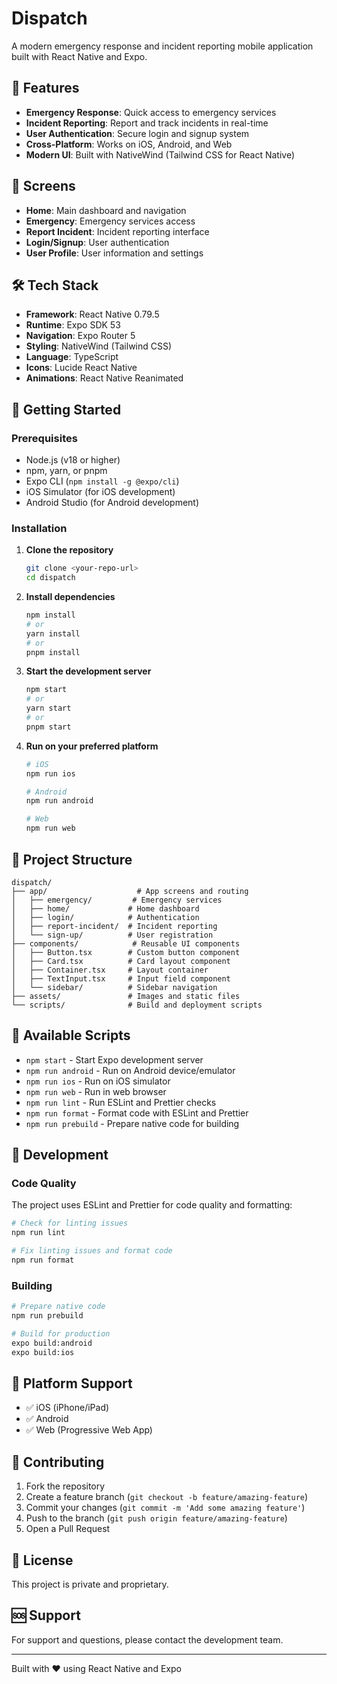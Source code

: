 # Dispatch

A modern emergency response and incident reporting mobile application built with React Native and Expo.

## 🚀 Features

- **Emergency Response**: Quick access to emergency services
- **Incident Reporting**: Report and track incidents in real-time
- **User Authentication**: Secure login and signup system
- **Cross-Platform**: Works on iOS, Android, and Web
- **Modern UI**: Built with NativeWind (Tailwind CSS for React Native)

## 📱 Screens

- **Home**: Main dashboard and navigation
- **Emergency**: Emergency services access
- **Report Incident**: Incident reporting interface
- **Login/Signup**: User authentication
- **User Profile**: User information and settings

## 🛠️ Tech Stack

- **Framework**: React Native 0.79.5
- **Runtime**: Expo SDK 53
- **Navigation**: Expo Router 5
- **Styling**: NativeWind (Tailwind CSS)
- **Language**: TypeScript
- **Icons**: Lucide React Native
- **Animations**: React Native Reanimated

## 🚀 Getting Started

### Prerequisites

- Node.js (v18 or higher)
- npm, yarn, or pnpm
- Expo CLI (`npm install -g @expo/cli`)
- iOS Simulator (for iOS development)
- Android Studio (for Android development)

### Installation

1. **Clone the repository**
   ```bash
   git clone <your-repo-url>
   cd dispatch
   ```

2. **Install dependencies**
   ```bash
   npm install
   # or
   yarn install
   # or
   pnpm install
   ```

3. **Start the development server**
   ```bash
   npm start
   # or
   yarn start
   # or
   pnpm start
   ```

4. **Run on your preferred platform**
   ```bash
   # iOS
   npm run ios
   
   # Android
   npm run android
   
   # Web
   npm run web
   ```

## 📁 Project Structure

```
dispatch/
├── app/                    # App screens and routing
│   ├── emergency/         # Emergency services
│   ├── home/             # Home dashboard
│   ├── login/            # Authentication
│   ├── report-incident/  # Incident reporting
│   └── sign-up/          # User registration
├── components/            # Reusable UI components
│   ├── Button.tsx        # Custom button component
│   ├── Card.tsx          # Card layout component
│   ├── Container.tsx     # Layout container
│   ├── TextInput.tsx     # Input field component
│   └── sidebar/          # Sidebar navigation
├── assets/               # Images and static files
└── scripts/              # Build and deployment scripts
```

## 🎨 Available Scripts

- `npm start` - Start Expo development server
- `npm run android` - Run on Android device/emulator
- `npm run ios` - Run on iOS simulator
- `npm run web` - Run in web browser
- `npm run lint` - Run ESLint and Prettier checks
- `npm run format` - Format code with ESLint and Prettier
- `npm run prebuild` - Prepare native code for building

## 🔧 Development

### Code Quality

The project uses ESLint and Prettier for code quality and formatting:

```bash
# Check for linting issues
npm run lint

# Fix linting issues and format code
npm run format
```

### Building

```bash
# Prepare native code
npm run prebuild

# Build for production
expo build:android
expo build:ios
```

## 📱 Platform Support

- ✅ iOS (iPhone/iPad)
- ✅ Android
- ✅ Web (Progressive Web App)

## 🤝 Contributing

1. Fork the repository
2. Create a feature branch (`git checkout -b feature/amazing-feature`)
3. Commit your changes (`git commit -m 'Add some amazing feature'`)
4. Push to the branch (`git push origin feature/amazing-feature`)
5. Open a Pull Request

## 📄 License

This project is private and proprietary.

## 🆘 Support

For support and questions, please contact the development team.

---

Built with ❤️ using React Native and Expo 
